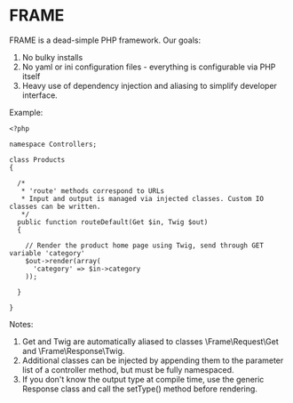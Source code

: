 FRAME
=====

FRAME is a dead-simple PHP framework. Our goals:

1. No bulky installs
2. No yaml or ini configuration files - everything is configurable via PHP itself
3. Heavy use of dependency injection and aliasing to simplify developer interface.

Example:

```
<?php

namespace Controllers;

class Products
{

  /*
   * 'route' methods correspond to URLs
   * Input and output is managed via injected classes. Custom IO classes can be written.
   */
  public function routeDefault(Get $in, Twig $out)
  {

    // Render the product home page using Twig, send through GET variable 'category'
    $out->render(array(
      'category' => $in->category
    ));

  }

}
```

Notes:

1. Get and Twig are automatically aliased to classes \Frame\Request\Get and \Frame\Response\Twig.
2. Additional classes can be injected by appending them to the parameter list of a controller method, but must be fully namespaced.
3. If you don't know the output type at compile time, use the generic Response class and call the setType() method before rendering.
